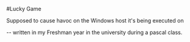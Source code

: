 #Lucky Game

Supposed to cause havoc on the Windows host it's being executed on

-- written in my Freshman year in the university during a pascal class.


